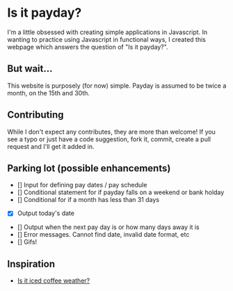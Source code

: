 # Is it payday?

I'm a little obsessed with creating simple applications in Javascript. In wanting to practice using Javascript in functional ways, I created this webpage which answers the question of "Is it payday?". 

## But wait...
This website is purposely (for now) simple. Payday is assumed to be twice a month, on the 15th and 30th.

## Contributing

While I don't expect any contributes, they are more than welcome! If you see a typo or just have a code suggestion, fork it, commit, create a pull request and I'll get it added in. 

## Parking lot (possible enhancements)

- [] Input for defining pay dates / pay schedule
- [] Conditional statement for if payday falls on a weekend or bank holday
- [] Conditional for if a month has less than 31 days
- [x] Output today's date
- [] Output when the next pay day is or how many days away it is
- [] Error messages. Cannot find date, invalid date format, etc
- [] Gifs!

## Inspiration

* [Is it iced coffee weather?](http://isiticedcoffeeweather.com/)
